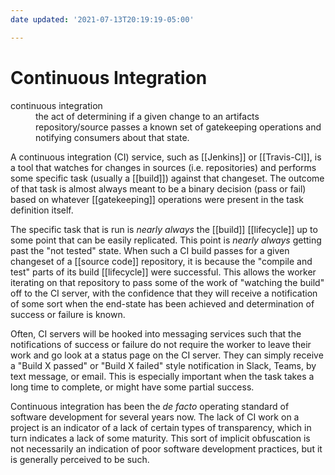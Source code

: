 ```yaml
---
date updated: '2021-07-13T20:19:19-05:00'

---
```


# Continuous Integration

<dl>
<dt>continuous integration</dt>
<dd>the act of determining if a given change to an artifacts repository/source passes a known set of gatekeeping operations and notifying consumers about that state.</dd>
</dl>

A continuous integration (CI) service, such as [[Jenkins]] or [[Travis-CI]], is a tool that watches for changes in sources (i.e. repositories) and performs some specific task (usually a [[build]]) against that changeset.  The outcome of that task is almost always meant to be a binary decision (pass or fail) based on whatever [[gatekeeping]] operations were present in the task definition itself.

The specific task that is run is _nearly always_ the [[build]] [[lifecycle]] up to some point that can be easily replicated.  This point is _nearly always_ getting past the "not tested" state. When such a CI build passes for a given changeset of a [[source code]] repository, it is because the "compile and test" parts of its build [[lifecycle]] were successful.  This allows the worker iterating on that repository to pass some of the work of "watching the build" off to the CI server, with the confidence that they will receive a notification of some sort when the end-state has been achieved and determination of success or failure is known.

Often, CI servers will be hooked into messaging services such that the notifications of success or failure do not require the worker to leave their work and go look at a status page on the CI server.  They can simply receive a "Build X passed" or "Build X failed" style notification in Slack, Teams, by text message, or email.  This is especially important when the task takes a long time to complete, or might have some partial success.

Continuous integration has been the _de facto_ operating standard of software development for several years now.  The lack of CI work on a project is an indicator of a lack of certain types of transparency, which in turn indicates a lack of some maturity.  This sort of implicit obfuscation is not necessarily an indication of poor software development practices, but it is generally perceived to be such.
